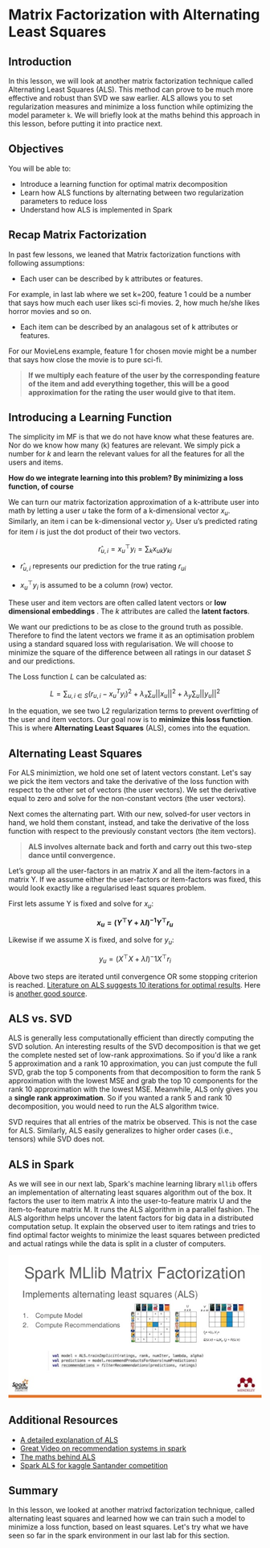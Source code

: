 
# Matrix Factorization with Alternating Least Squares

## Introduction
In this lesson, we will look at another matrix factorization technique called Alternating Least Squares (ALS). This method can prove to be much more effective and robust than SVD we saw earlier. ALS allows you to set regularization measures and minimize a loss function while optimizing the model parameter `k`.  We will briefly look at the maths behind this approach in this lesson, before putting it into practice next. 

## Objectives

You will be able to:

- Introduce a learning function for optimal matrix decomposition
- Learn how ALS functions by alternating between two regularization parameters to reduce loss
- Understand how ALS is implemented in Spark


## Recap Matrix Factorization

In past few lessons, we leaned that Matrix factorization functions with following assumptions:

- Each user can be described by k attributes or features. 

For example, in last lab where we set k=200, feature 1 could be a number that says how much each user likes sci-fi movies. 2, how much he/she likes horror movies and so on. 

- Each item can be described by an analagous set of k attributes or features. 

For our MovieLens example, feature 1 for chosen movie might be a number that says how close the movie is to pure sci-fi.

> __If we multiply each feature of the user by the corresponding feature of the item and add everything together, this will be a good approximation for the rating the user would give to that item.__

## Introducing a Learning Function 

The simplicity im MF is that we do not have know what these features are. Nor do we know how many (k) features are relevant. We simply pick a number for $k$ and learn the relevant values for all the features for all the users and items. 

__How do we integrate learning into this problem? By minimizing a loss function, of course__

We can turn our matrix factorization approximation of a k-attribute user into math by letting a user $u$ take the form of a k-dimensional vector $x_u$. Similarly, an item i can be k-dimensional vector $y_i$. User u’s predicted rating for item $i$ is just the dot product of their two vectors.



$$r̂_{u,i}=x_u^⊤y_i = \sum_k x_{uk}y_{ki}$$

- $r̂_{u,i}$ represents our prediction for the true rating $r_{ui}$

- $x_u^⊤y_i$ is assumed to be a column (row) vector. 

These user and item vectors are often called latent vectors or **low dimensional embeddings** . The $k$ attributes are called the **latent factors**.

We want our predictions to be as close to the ground truth as possible. Therefore to find the latent vectors we frame it as an optimisation problem using a standard squared loss with regularisation. We will choose to minimize the square of the difference between all ratings in our dataset $S$ and our predictions. 

The Loss function $L$ can be calculated as:


$$ L = \sum_{u,i ∈  S}(r_{u,i}− x_u^T y_i)^2 + λ_x \sum_u||x_u||^2 + λ_y \sum_u||y_u||^2$$

In the equation, we see two L2 regularization terms to prevent overfitting of the user and item vectors. Our goal now is to __minimize this loss function__. This is where __Alternating Least Squares__ (ALS), comes into the equation. 

## Alternating Least Squares

For ALS minimiztion, we hold one set of latent vectors constant. Let's say we pick the item vectors and take the derivative of the loss function with respect to the other set of vectors (the user vectors). We set the derivative equal to zero  and solve for the non-constant vectors (the user vectors). 

Next comes the alternating part. With our new, solved-for user vectors in hand, we hold them constant, instead, and take the derivative of the loss function with respect to the previously constant vectors (the item vectors). 

> __ALS involves alternate back and forth and carry out this two-step dance until convergence.__

Let’s group all the user-factors in an matrix $X$ and all the item-factors in a matrix Y. If we assume either the user-factors or item-factors was fixed, this would look exactly like a regularised least squares problem. 

First lets assume Y is fixed and solve for $x_u$:

__$$x_u=(Y^⊤Y+λI)^{−1}Y^⊤r_u$$__

Likewise if we assume X is fixed, and solve for $y_u$:

$$y_u=(X^⊤X+λI)^−{1}X^⊤r_i$$


Above two steps are iterated until convergence OR some stopping criterion is reached. [Literature on ALS suggests 10 iterations for optimal results](https://endymecy.gitbooks.io/spark-ml-source-analysis/content/%E6%8E%A8%E8%8D%90/papers/Large-scale%20Parallel%20Collaborative%20Filtering%20the%20Netflix%20Prize.pdf). Here is [another good source](https://datajobs.com/data-science-repo/Collaborative-Filtering-[Koren-and-Bell].pdf). 



## ALS vs. SVD


ALS is generally less computationally efficient than directly computing the SVD solution. An interesting results of the SVD decomposition is that we get the complete nested set of low-rank approximations. So if you'd like a rank 5 approximation and a rank 10 approximation, you can just compute the full SVD, grab the top 5 components from that decomposition to form the rank 5 approximation with the lowest MSE and grab the top 10 components for the rank 10 approximation with the lowest MSE. Meanwhile, ALS only gives you a __single rank approximation__. So if you wanted a rank 5 and rank 10 decomposition, you would need to run the ALS algorithm twice.

SVD requires that all entries of the matrix be observed. This is not the case for ALS. Similarly, ALS easily generalizes to higher order cases (i.e., tensors) while SVD does not.

## ALS in Spark 

As we will see in our next lab, Spark's machine learning library `mllib` offers an implementation of alternating least squares algorithm out of the box. It factors the user to item matrix A into the user-to-feature matrix U and the item-to-feature matrix M. It runs the ALS algorithm in a parallel fashion.  The ALS algorithm helps uncover the latent factors for big data in a distributed computation setup. It explain the observed user to item ratings and tries to find optimal factor weights to minimize the least squares between predicted and actual ratings while the data is split in a cluster of computers.

![](mllib.jpg)

## Additional Resources
- [A detailed explanation of ALS](https://datasciencemadesimpler.wordpress.com/tag/alternating-least-squares/)
- [Great Video on recommendation systems in spark](https://sparkhub.databricks.com/video/a-more-scalable-way-of-making-recommendations-with-mllib/)
- [The maths behind ALS](http://stanford.edu/~rezab/classes/cme323/S15/notes/lec14.pdf)
- [Spark ALS for kaggle Santander competition](https://www.elenacuoco.com/2016/12/22/alternating-least-squares-als-spark-ml/)

## Summary 

In this lesson, we looked at another matrixd factorization technique, called alternating least squares and learned how we can train such a model to minimize a loss function, based on least squares. Let's try what we have seen so far in the spark environment in our last lab for this section. 
